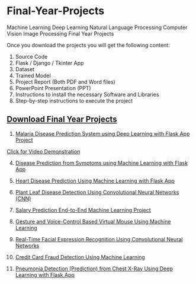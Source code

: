 # Final-Year-Projects
Machine Learning Deep Learning Natural Language Processing Computer Vision Image Processing Final Year Projects

Once you download the projects you will get the following content:

1. Source Code
2. Flask / Django / Tkinter App
3. Dataset
4. Trained Model
5. Project Report (Both PDF and Word files)
6. PowerPoint Presentation (PPT)
7. Instructions to install the necessary Software and Libraries
8. Step-by-step instructions to execute the project



## [Download Final Year Projects](https://vtupulse.com/)

1. [Malaria Disease Prediction System using Deep Learning with Flask App Project](https://vtupulse.com/product/malaria-disease-prediction-system-using-deep-learning-with-flask-app-project/)

[Click for Video Demonstration](https://youtu.be/_2pubt2NKwg)

4. [Disease Prediction from Symptoms using Machine Learning with Flask App](https://vtupulse.com/product/disease-prediction-from-symptoms-using-machine-learning-with-flask-app-project/)

5. [Heart Disease Prediction Using Machine Learning with Flask App](https://vtupulse.com/product/heart-disease-prediction-with-flask-app-using-machine-learning-project/)

6. [Plant Leaf Disease Detection Using Convolutional Neural Networks (CNN)](https://vtupulse.com/product/plant-leaf-disease-detection-project-source-code/)

7. [Salary Prediction End-to-End Machine Learning Project](https://vtupulse.com/product/salary-prediction-end-to-end-machine-learning-project-source-code/)

8. [Gesture and Voice-Control Based Virtual Mouse Using Machine Learning](https://vtupulse.com/product/gesture-and-voice-control-based-virtual-mouse-project/)

9. [Real-Time Facial Expression Recognition Using Convolutional Neural Networks](https://vtupulse.com/product/facial-expression-recognition-using-cnn-final-year-project/)

10. [Credit Card Fraud Detection Using Machine Learning](https://vtupulse.com/product/credit-card-fraud-detection-using-machine-learning-project/)

11. [Pneumonia Detection (Prediction) from Chest X-Ray Using Deep Learning with Flask App](https://vtupulse.com/product/pneumonia-detection-from-chest-x-ray-with-flask-app-deep-learning-project/)
